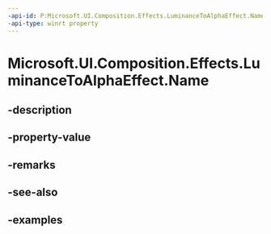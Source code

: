 ```yaml
---
-api-id: P:Microsoft.UI.Composition.Effects.LuminanceToAlphaEffect.Name
-api-type: winrt property
---
```


# Microsoft.UI.Composition.Effects.LuminanceToAlphaEffect.Name

<!--
public string Name { get; set; }
-->


## -description

## -property-value

## -remarks

## -see-also

## -examples


